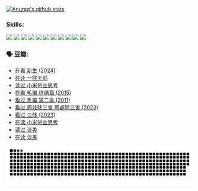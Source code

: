 
[![Anurag's github stats](https://github-readme-stats.vercel.app/api?username=w940853815)](https://github.com/anuraghazra/github-readme-stats)

### Skills:

<code><img height="32" src="https://cdn.jsdelivr.net/npm/simple-icons@v5/icons/python.svg"></code>
<code><img height="32" src="https://cdn.jsdelivr.net/npm/simple-icons@v5/icons/javascript.svg"></code>
<code><img height="32" src="https://cdn.jsdelivr.net/npm/simple-icons@v5/icons/django.svg"></code>
<code><img height="32" src="https://cdn.jsdelivr.net/npm/simple-icons@v5/icons/flask.svg"></code>
<code><img height="32" src="https://cdn.jsdelivr.net/npm/simple-icons@v5/icons/vuetify.svg"></code>
<code><img height="32" src="https://cdn.jsdelivr.net/npm/simple-icons@v5/icons/git.svg"></code>
<code><img height="32" src="https://cdn.jsdelivr.net/npm/simple-icons@v5/icons/docker.svg"></code>
<code><img height="32" src="https://cdn.jsdelivr.net/npm/simple-icons@v5/icons/postgresql.svg"></code>
<code><img height="32" src="https://cdn.jsdelivr.net/npm/simple-icons@v5/icons/elasticsearch.svg"></code>
<code><img height="32" src="https://cdn.jsdelivr.net/npm/simple-icons@v5/icons/macos.svg"></code>
<code><img height="32" src="https://cdn.jsdelivr.net/npm/simple-icons@v5/icons/linux.svg"></code>

### 🗣 豆瓣:

<!-- DOUBAN-ACTIVITIES:START -->
- [在看 新生‎ (2024)](https://www.douban.com/people/136069238/status/4607441062/?_i=15681751)
- [在读 一往无前](https://www.douban.com/people/136069238/status/4590507310/?_i=15681751)
- [读过 小米创业思考](https://www.douban.com/people/136069238/status/4590506983/?_i=15681751)
- [在看 毛骗 终结篇‎ (2015)](https://www.douban.com/people/136069238/status/4581971924/?_i=15681751)
- [看过 毛骗 第二季‎ (2011)](https://www.douban.com/people/136069238/status/4581971810/?_i=15681751)
- [看过 周处除三害 周處除三害‎ (2023)](https://www.douban.com/people/136069238/status/4575646701/?_i=15681751)
- [看过 三体‎ (2023)](https://www.douban.com/people/136069238/status/4574263039/?_i=15681751)
- [在读 小米创业思考](https://www.douban.com/people/136069238/status/4572047905/?_i=15681751)
- [读过 谈美](https://www.douban.com/people/136069238/status/4572047629/?_i=15681751)
- [在读 谈美](https://www.douban.com/people/136069238/status/4560861771/?_i=15681751)
<!-- DOUBAN-ACTIVITIES:END -->


![Snake animation](https://raw.githubusercontent.com/w940853815/w940853815/output/github-contribution-grid-snake.svg)

<!--
**w940853815/w940853815** is a ✨ _special_ ✨ repository because its `README.md` (this file) appears on your GitHub profile.

Here are some ideas to get you started:

- 🔭 I’m currently working on ...
- 🌱 I’m currently learning ...
- 👯 I’m looking to collaborate on ...
- 🤔 I’m looking for help with ...
- 💬 Ask me about ...
- 📫 How to reach me: ...
- 😄 Pronouns: ...
- ⚡ Fun fact: ...
-->
